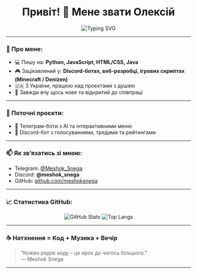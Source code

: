 <h1 align="center">Привіт! 👋 Мене звати Олексій</h1>
<p align="center">
  <img src="https://readme-typing-svg.herokuapp.com?center=true&vCenter=true&lines=Вітаю+на+моєму+GitHub!;Я+розробник+та+ентузіаст+кодування;Люблю+створювати+цікаві+проєкти" alt="Typing SVG" />
</p>

---

### 🧠 Про мене:
- 💻 Пишу на: **Python, JavaScript, HTML/CSS, Java**
- 🎮 Зацікавлений у: **Discord-ботах, веб-розробці, ігрових скриптах (Minecraft / Denizen)**
- 🇺🇦 З України, працюю над проєктами з душею
- 🧩 Завжди вчу щось нове та відкритий до співпраці

---

### 🚀 Поточні проєкти:
- 🤖 Телеграм-боти з AI та інтерактивними меню
- 💬 Discord-бот з голосуваннями, тредами та рейтингами

---

### 📫 Як зв’язатись зі мною:
- Telegram: [@Meshok_Snega](https://t.me/Meshok_Snega)
- Discord: **@meshok_snega**
- GitHub: [github.com/meshoksnega](https://github.com/meshoksnega)

---

### 📈 Статистика GitHub:
<p align="center">
  <img src="https://github-readme-stats.vercel.app/api?username=meshoksnega&show_icons=true&theme=tokyonight&hide_border=true" alt="GitHub Stats" />
  <img src="https://github-readme-stats.vercel.app/api/top-langs/?username=meshoksnega&layout=compact&theme=tokyonight&hide_border=true" alt="Top Langs" />
</p>

---

### ☕ Натхнення = Код + Музика + Вечір
> “Кожен рядок коду – це крок до чогось більшого.”  
> — Meshok Snega

---

